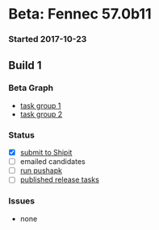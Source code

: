 # Beta: Fennec 57.0b11

### Started 2017-10-23

## Build 1


### Beta Graph
- [task group 1](https://tools.taskcluster.net/push-inspector/#/SOyz-xbFRbuDIm-CbtN9mg)
- [task group 2](https://tools.taskcluster.net/push-inspector/#/VSopHNqjSw6aMIF7SPuuUg)

### Status
- [x] [submit to Shipit](https://wiki.mozilla.org/Release:Release_Automation_on_Mercurial:Starting_a_Release#Submit_to_Ship_It)
- [ ] emailed candidates
- [ ] [run pushapk](https://github.com/mozilla/releasewarrior/blob/master/how-tos/fennec-temp-relpro.md#run-pushapk-manually)
- [ ] [published release tasks](https://wiki.mozilla.org/Release:Release_Automation_on_Mercurial:Updates_through_Shipping#Post-release_tasks)

### Issues
- none
